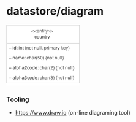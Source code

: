 # datastore/diagram

![Datastore Diagram](ready4soa-datastore1.png "Datastore Diagram")

### Tooling

* https://www.draw.io (on-line diagraming tool)
